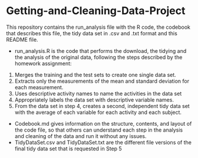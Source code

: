 # Getting-and-Cleaning-Data-Project
This repository contains the run_analysis file with the R code, the codebook that describes this file, the tidy data set in .csv and .txt format and this README file.

- run_analysis.R is the code that performs the download, the tidying and the analysis of the original data, following the steps described by the homework assignment:
1. Merges the training and the test sets to create one single data set.
2. Extracts only the measurements of the mean and standard deviation for each measurement.
3. Uses descriptive activity names to name the activities in the data set
4. Appropriately labels the data set with descriptive variable names.
5. From the data set in step 4, creates a second, independent tidy data set with the average of each variable for each activity and each subject.

- Codebook.md gives information on the structure, contents, and layout of the code file, so that others can understand each step in the analysis and cleaning of the data and run it without any issues.
- TidyDataSet.csv and TidyDataSet.txt are the different file versions of the final tidy data set that is requested in Step 5
